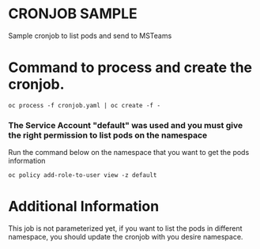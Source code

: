 # CRONJOB SAMPLE
Sample cronjob to list pods and send to MSTeams

# Command to process and create the cronjob.
```console
oc process -f cronjob.yaml | oc create -f -
```
### The Service Account "default"  was used and you must give the right permission to list pods on the namespace 

Run the command below on the namespace that you want to get the pods information
```console
oc policy add-role-to-user view -z default
```

# Additional Information
This job is not parameterized yet, if you want to list the pods in different namespace, you should update the cronjob with you desire namespace.

